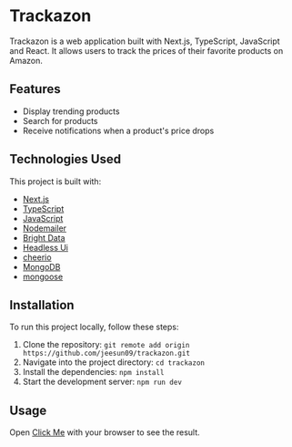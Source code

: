 # Trackazon

Trackazon is a web application built with Next.js, TypeScript, JavaScript and React. It allows users to track the prices of their favorite products on Amazon.

## Features

- Display trending products
- Search for products
- Receive notifications when a product's price drops

## Technologies Used

This project is built with:

- [Next.js](https://nextjs.org/)
- [TypeScript](https://www.typescriptlang.org/)
- [JavaScript](https://developer.mozilla.org/en-US/docs/Web/JavaScript/)
- [Nodemailer](https://nodemailer.com/about/)
- [Bright Data](https://brightdata.com/)
- [Headless Ui](https://headlessui.com/v1)
- [cheerio](https://cheerio.js.org/)
- [MongoDB](https://www.mongodb.com/)
- [mongoose](https://mongoosejs.com/)

## Installation

To run this project locally, follow these steps:

1. Clone the repository: `git remote add origin https://github.com/jeesun09/trackazon.git`
2. Navigate into the project directory: `cd trackazon`
3. Install the dependencies: `npm install`
4. Start the development server: `npm run dev`

## Usage

Open [Click Me](https://trackazon-jeesun.vercel.app/) with your browser to see the result.

